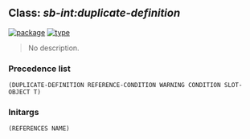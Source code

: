 ## Class: ***sb-int:duplicate-definition***
[![package](https://img.shields.io/badge/Package-SB--INT-5f9ea0.svg?style=social&colorA=999999)](../) [![type](https://img.shields.io/badge/Type-Class-5f9ea0.svg?style=social&colorA=999999)](../#class) 

> No description.

### Precedence list
```
(DUPLICATE-DEFINITION REFERENCE-CONDITION WARNING CONDITION SLOT-OBJECT T)
```
### Initargs
```
(REFERENCES NAME)
```

